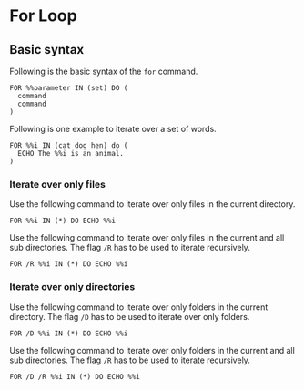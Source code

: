 # For Loop
## Basic syntax

Following is the basic syntax of the `for` command.

```batch
FOR %%parameter IN (set) DO (
  command
  command
)
```

Following is one example to iterate over a set of words.

```batch
FOR %%i IN (cat dog hen) do (
  ECHO The %%i is an animal. 
)
```

### Iterate over only files
Use the following command to iterate over only files in the current directory.
```batch
FOR %%i IN (*) DO ECHO %%i
```

Use the following command to iterate over only files in the current and all sub directories.
The flag `/R` has to be used to iterate recursively.
```batch
FOR /R %%i IN (*) DO ECHO %%i
```

### Iterate over only directories
Use the following command to iterate over only folders in the current directory.
The flag `/D` has to be used to iterate over only folders.
```batch
FOR /D %%i IN (*) DO ECHO %%i
```

Use the following command to iterate over only folders in the current and all sub directories.
The flag `/R` has to be used to iterate recursively.
```batch
FOR /D /R %%i IN (*) DO ECHO %%i
```
